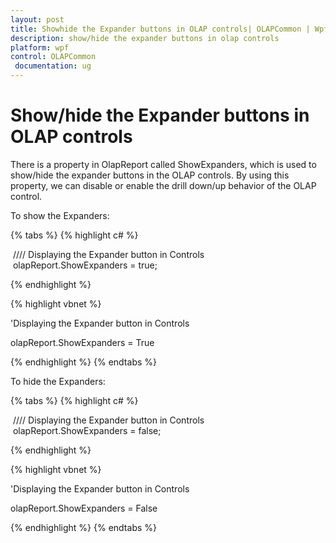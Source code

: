 ```yaml
---
layout: post
title: Showhide the Expander buttons in OLAP controls| OLAPCommon | Wpf | Syncfusion
description: show/hide the expander buttons in olap controls
platform: wpf
control: OLAPCommon
 documentation: ug
---
```


# Show/hide the Expander buttons in OLAP controls

There is a property in OlapReport called ShowExpanders, which is used to show/hide the expander buttons in the OLAP controls. By using this property, we can disable or enable the drill down/up behavior of the OLAP control. 

To show the Expanders:

{% tabs %}
{% highlight c# %}



 //// Displaying the Expander button in Controls
 olapReport.ShowExpanders = true;


{% endhighlight  %}


{% highlight vbnet %}



'Displaying the Expander button in Controls

olapReport.ShowExpanders = True 



{% endhighlight  %}
{% endtabs %}

To hide the Expanders: 

{% tabs %}
{% highlight c# %}



 //// Displaying the Expander button in Controls
 olapReport.ShowExpanders = false;



{% endhighlight  %}

{% highlight vbnet %}



'Displaying the Expander button in Controls

olapReport.ShowExpanders = False 




{% endhighlight  %}
{% endtabs %}